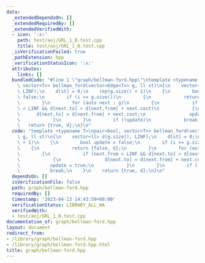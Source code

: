 ```yaml
---
data:
  _extendedDependsOn: []
  _extendedRequiredBy: []
  _extendedVerifiedWith:
  - icon: ':x:'
    path: test/aoj/GRL_1_B.test.cpp
    title: test/aoj/GRL_1_B.test.cpp
  _isVerificationFailed: true
  _pathExtension: hpp
  _verificationStatusIcon: ':x:'
  attributes:
    links: []
  bundledCode: "#line 1 \"graph/bellman-ford.hpp\"\ntemplate <typename T>\npair<bool,\
    \ vector<T>> bellman_ford(vector<Edge<T>> g, ll st)\n{\n    vector<ll> d(g.size(),\
    \ LINF);\n    d[st] = 0;\n    rep(g.size() + 1)\n    {\n        bool update =\
    \ false;\n        if (i >= g.size())\n        {\n            return {false, d};\n\
    \        }\n        for (auto next : g)\n        {\n            if (next.from\
    \ < LINF && d[next.to] > d[next.from] + next.cost)\n            {\n          \
    \      d[next.to] = d[next.from] + next.cost;\n                update = true;\n\
    \            }\n        }\n        if (!update)\n            break;\n    }\n \
    \   return {true, d};\n}\n"
  code: "template <typename T>\npair<bool, vector<T>> bellman_ford(vector<Edge<T>>\
    \ g, ll st)\n{\n    vector<ll> d(g.size(), LINF);\n    d[st] = 0;\n    rep(g.size()\
    \ + 1)\n    {\n        bool update = false;\n        if (i >= g.size())\n    \
    \    {\n            return {false, d};\n        }\n        for (auto next : g)\n\
    \        {\n            if (next.from < LINF && d[next.to] > d[next.from] + next.cost)\n\
    \            {\n                d[next.to] = d[next.from] + next.cost;\n     \
    \           update = true;\n            }\n        }\n        if (!update)\n \
    \           break;\n    }\n    return {true, d};\n}\n"
  dependsOn: []
  isVerificationFile: false
  path: graph/bellman-ford.hpp
  requiredBy: []
  timestamp: '2023-04-13 14:43:59+09:00'
  verificationStatus: LIBRARY_ALL_WA
  verifiedWith:
  - test/aoj/GRL_1_B.test.cpp
documentation_of: graph/bellman-ford.hpp
layout: document
redirect_from:
- /library/graph/bellman-ford.hpp
- /library/graph/bellman-ford.hpp.html
title: graph/bellman-ford.hpp
---
```

